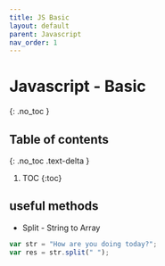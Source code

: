```yaml
---
title: JS Basic
layout: default
parent: Javascript
nav_order: 1
---
```


# Javascript - Basic 
{: .no_toc }

## Table of contents
{: .no_toc .text-delta }

1. TOC
{:toc}

## **useful methods** 
* Split - String to Array

 
```js
var str = "How are you doing today?";
var res = str.split(" ");
```
